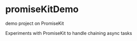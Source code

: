 # promiseKitDemo
demo project on PromiseKit

Experiments with PromiseKit to handle chaining async tasks
